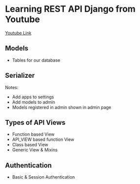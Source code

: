 # Learning REST API Django from Youtube  

[Youtube Link](https://www.youtube.com/watch?v=B38aDwUpcFc "Youtube link")  

## Models  

- Tables for our database  

## Serializer  

Notes:

- Add apps to settings
- Add models to admin
- Models registered in admin shown in admin page

## Types of API Views  

- Function based  View
- API_VIEW based function View
- Class based View
- Generic View & Mixins

## Authentication  

- Basic & Session Authentication
